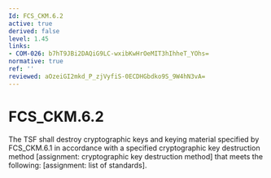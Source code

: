 ```yaml
---
Id: FCS_CKM.6.2
active: true
derived: false
level: 1.45
links:
- COM-026: b7hT9JBi2DAQiG9LC-wxibKwHrOeMIT3hIhheT_YOhs=
normative: true
ref: ''
reviewed: aOzeiGI2mkd_P_zjVyfiS-0ECDHGbdko9S_9W4hN3vA=
---
```


# FCS_CKM.6.2

The TSF shall destroy cryptographic keys and keying material specified by FCS_CKM.6.1 in accordance with a specified cryptographic key destruction method [assignment: cryptographic key destruction method] that meets the following: [assignment: list of standards].